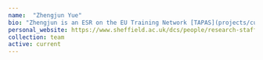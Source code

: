 ```yaml
---
name:  "Zhengjun Yue"
bio: "Zhengjun is an ESR on the EU Training Network [TAPAS](projects/current/tapas), and her research is on Continuous Speech Recognition for People with Dysarthria. I co-supervise her with [Jon Barker](https://www.sheffield.ac.uk/dcs/people/academic/jon-barker)"
personal_website: https://www.sheffield.ac.uk/dcs/people/research-staff/zhengjun-yue
collection: team
active: current
---
```

